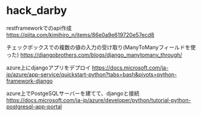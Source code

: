# hack_darby

restframeworkでのapi作成
https://qiita.com/kimihiro_n/items/86e0a9e619720e57ecd8

チェックボックスでの複数の値の入力の受け取り(ManyToManyフィールドを使った)
https://djangobrothers.com/blogs/django_manytomany_through/

azure上にdjangoアプリをデプロイ
https://docs.microsoft.com/ja-jp/azure/app-service/quickstart-python?tabs=bash&pivots=python-framework-django

azure上でPostgeSQLサーバーを建てて、djangoと接続
https://docs.microsoft.com/ja-jp/azure/developer/python/tutorial-python-postgresql-app-portal
